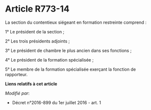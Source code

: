 # Article R773-14

La section du contentieux siégeant en formation restreinte comprend :

1° Le président de la section ;

2° Les trois présidents adjoints ;

3° Le président de chambre le plus ancien dans ses fonctions ;

4° Le président de la formation spécialisée ;

5° Le membre de la formation spécialisée exerçant la fonction de rapporteur.

**Liens relatifs à cet article**

_Modifié par_:

  - Décret n°2016-899 du 1er juillet 2016 - art. 1
